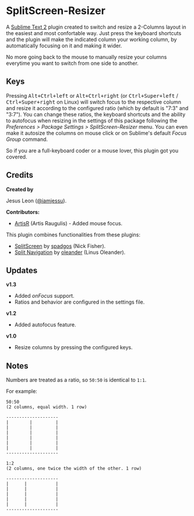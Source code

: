 SplitScreen-Resizer
===================

A [Sublime Text 2][sublime_link] plugin created to switch and resize a 2-Columns layout in the easiest and most confortable way. Just press the keyboard shortcuts and the plugin will make the indicated column your working column, by automatically focusing on it and making it wider.

No more going back to the mouse to manually resize your columns everytime you want to switch from one side to another.


Keys
----

Pressing <kbd>Alt+Ctrl+left</kbd> or <kbd>Alt+Ctrl+right</kbd> (or <kbd>Ctrl+Super+left</kbd> / <kbd>Ctrl+Super+right</kbd> on Linux) will switch focus to the respective column and resize it according to the configured ratio (which by default is "7:3" and "3:7"). You can change these ratios, the keyboard shortcuts and the ability to autofocus when resizing in the settings of this package following the *Preferences > Package Settings > SplitScreen-Resizer* menu. You can even make it autosize the columns on mouse click or on Sublime's default *Focus Group* command. 

So if you are a full-keyboard coder or a mouse lover, this plugin got you covered.


Credits
-------

**Created by**

Jesus Leon ([@iamjessu][iamjessu_link]).

**Contributors:**

* [ArtisR][ArtisR_link] (Artis Raugulis) - Added mouse focus.

This plugin combines functionalities from these plugins:

* [SplitScreen][splitscreen_link] by [spadgos][spadgos_link] (Nick Fisher).
* [Split Navigation][splitnavigation_link] by [oleander][oleander_link] (Linus Oleander).



Updates
-------

**v1.3** 

* Added *onFocus* support.
* Ratios and behavior are configured in the settings file.

**v1.2** 

* Added autofocus feature.


**v1.0** 

* Resize columns by pressing the configured keys.


Notes
-----

Numbers are treated as a ratio, so `50:50` is identical to `1:1`.

For example:

    50:50
    (2 columns, equal width. 1 row)

    --------------------
    |        |         |
    |        |         |
    |        |         |
    |        |         |
    |        |         |
    |        |         |
    --------------------

    1:2
    (2 columns, one twice the width of the other. 1 row)

    --------------------
    |      |           |
    |      |           |
    |      |           |
    |      |           |
    |      |           |
    --------------------


[sublime_link]: http://www.sublimetext.com/
[iamjessu_link]: https://twitter.com/iamjessu
[splitscreen_link]: https://github.com/spadgos/sublime-SplitScreen
[spadgos_link]: https://github.com/spadgos
[splitnavigation_link]: https://github.com/oleander/sublime-split-navigation
[oleander_link]: https://github.com/oleander
[ArtisR_link]: https://github.com/ArtisR
